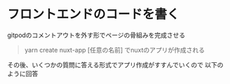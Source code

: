 # フロントエンドのコードを書く

gitpodのコメントアウトを外す形でページの骨組みを完成させる

> yarn create nuxt-app [任意の名前]
でnuxtのアプリが作成される

その後、いくつかの質問に答える形式でアプリ作成がすすんでいくので
以下のように回答